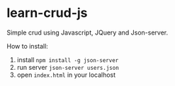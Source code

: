 # learn-crud-js
Simple crud using Javascript, JQuery and Json-server.

How to install:

 1. install `npm install -g json-server`
 2. run server `json-server users.json`
 3. open `index.html` in your localhost
